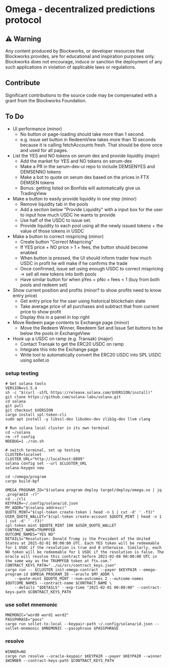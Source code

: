 # Omega - decentralized predictions protocol

## ⚠️ Warning

Any content produced by Blockworks, or developer resources that Blockworks provides, are for educational and inspiration purposes only. Blockworks does not encourage, induce or sanction the deployment of any such applications in violation of applicable laws or regulations.

## Contribute
Significant contributions to the source code may be compensated with a grant from the Blockworks Foundation.

## To Do
* UI performance (minor)
    * No button or page-loading should take more than 1 second.
    * e.g. issue set button in RedeemView takes more than 10 seconds because it is calling fetchAccounts fresh. That
      should be done once and used for all pages. 
* List the YES and NO tokens on serum dex and provide liquidity (major)
    * Add the market for YES and NO tokens on serum-dex
    * Make a PR in the serum-dex-ui repo to include DEMSENYES and DEMSENNO tokens
    * Make a bot to quote on serum dex based on the prices in FTX DEMSEN tokens
    * Bonus: getting listed on Bonfida will automatically give us TradingView
* Make a button to easily provide liquidity in one step (minor)
    * Remove liquidity tab in the pools
    * Add a section below "Provide Liquidity" with a input box for the user to input how much USDC he wants to provide
    * Use half of the USDC to issue set.
    * Provide liquidity to each pool using all the newly issued tokens + the value of those tokens in USDC
* Make a button to correct mispricing (minor)
    * Create button "Correct Mispricing"
    * If YES price + NO price > 1 + fees, the button should become enabled
    * When button is pressed, the UI should inform trader how much USDC in profit he will make if he confirms the trade
    * Once confirmed, issue set using enough USDC to correct mispricing -> sell all new tokens into both pools
    * Have similar button for when pYes + pNo + fees < 1 (buy from both pools and redeem set)
* Show current position and profits (minor? to show profits need to know entry price)
  * Get entry price for the user using historical blockchain state
  * Take average price of all purchases and subtract that from current price to show profit
  * Display this in a panel in top right
* Move Redeem page contents to Exchange page (minor)
  * Move the Redeem Winner, Reedeem Set and Issue Set buttons to be below the pools in ExchangeView
* Hook up a USDC on ramp (e.g. Transak) (major)
  * Contact Transak to get the ERC20 USDC on ramp
  * Integrate this into the Exchange page
  * Write tool to automatically convert the ERC20 USDC into SPL USDC using sollet.io

### setup testing
```
# Get solana tools
VERSION=v1.5.4
sh -c "$(curl -sSfL https://release.solana.com/$VERSION/install)"
git clone https://github.com/solana-labs/solana.git
cd solana
git pull
git checkout $VERSION
cargo install spl-token-cli
sudo apt install -y libssl-dev libudev-dev zlib1g-dev llvm clang

# Run solana local cluster in its own terminal
cd ~/solana
rm -rf config
NDEBUG=1 ./run.sh

# switch terminal, set up testing
CLUSTER=localnet
CLUSTER_URL="http://localhost:8899"
solana config set --url $CLUSTER_URL
solana-keygen new

cd ~/omega/program
cargo build-bpf

OMEGA_PROGRAM_ID="$(solana program deploy target/deploy/omega.so | jq .programId -r)"
cd ../cli
KEYPAIR=~/.config/solana/id.json
MY_ADDR="$(solana address)"
QUOTE_MINT="$(spl-token create-token | head -n 1 | cut -d' ' -f3)"
USER_QUOTE_WALLET="$(spl-token create-account $QUOTE_MINT | head -n 1 | cut -d' ' -f3)"
spl-token mint $QUOTE_MINT 100 $USER_QUOTE_WALLET
CONTRACT_NAME=TRUMPFEB
OUTCOME_NAMES="YES NO"
DETAILS="Resolution: Donald Trump is the President of the United States at 2021-02-01 00:00:00 UTC. Each YES token will be redeemable for 1 USDC if the resolution is true and 0 otherwise. Similarly, each NO token will be redeemable for 1 USDC if the resolution is false. The oracle will resolve this contract before 2021-02-08 00:00:00 UTC in the same way as the TRUMPFEB token at ftx.com."
CONTRACT_KEYS_PATH="../ui/src/contract_keys.json"
cargo run -- $CLUSTER init-omega-contract --payer $KEYPAIR --omega-program-id $OMEGA_PROGRAM_ID --oracle $MY_ADDR \
    --quote-mint $QUOTE_MINT --num-outcomes 2 --outcome-names $OUTCOME_NAMES --contract-name $CONTRACT_NAME \
    --details "$DETAILS" --exp-time "2021-02-01 00:00:00" --contract-keys-path $CONTRACT_KEYS_PATH

```

### use sollet mnemonic
```
MNEMONIC="word0 word1 word2"
PASSPHRASE="pass"
cargo run sollet-to-local --keypair-path ~/.config/solana/id.json --sollet-mnemonic $MNEMONIC --passphrase $PASSPHRASE
```

### resolve
```
WINNER=NO
cargo run resolve --oracle-keypair $KEYPAIR --payer $KEYPAIR --winner $WINNER --contract-keys-path $CONTRACT_KEYS_PATH
```
